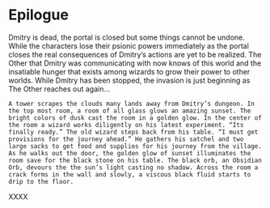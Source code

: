 # Epilogue

Dmitry is dead, the portal is closed but some things cannot be undone. While the characters lose their psionic powers immediately as the portal closes the real consequences of Dmitry’s actions are yet to be realized. The Other that Dmitry was communicating with now knows of this world and the insatiable hunger that exists among wizards to grow their power to other worlds. While Dmitry has been stopped, the invasion is just beginning as The Other reaches out again…

`A tower scrapes the clouds many lands away from Dmitry’s dungeon. In the top most room, a room of all glass glows an amazing sunset. The bright colors of dusk cast the room in a golden glow. In the center of the room a wizard works diligently on his latest experiment. “Its finally ready.” The old wizard steps back from his table. “I must get provisions for the journey ahead.” He gathers his satchel and two large sacks to get food and supplies for his journey from the village. As he walks out the door, the golden glow of sunset illuminates the room save for the black stone on his table. The black orb, an Obsidian Orb, devours the the sun’s light casting no shadow. Across the room a crack forms in the wall and slowly, a viscous black fluid starts to drip to the floor.`

XXXX